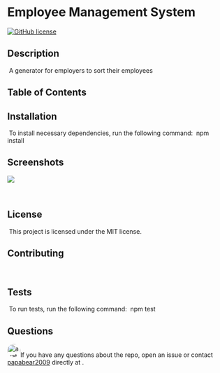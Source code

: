 
# Employee Management System
[![GitHub license](https://img.shields.io/badge/license-MIT-blue.svg)](https://github.com/papabear2009)

## Description
​
A generator for employers to sort their employees
​
## Table of Contents

## Installation
​
To install necessary dependencies, run the following command:
​
npm install
​
## Screenshots
![](screenshots/screenshot1.PNG.jpg)

​
## License
​
This project is licensed under the MIT license.
  
## Contributing
​
[]('https://github.com/') 

## Tests
​
To run tests, run the following command:
​
npm test
​
## Questions
​
<img src="https://avatars2.githubusercontent.com/u/66181937?v=4" alt="avatar" style="border-radius: 16px" width="30" />
​
If you have any questions about the repo, open an issue or contact [papabear2009](https://github.com/papabear2009) directly at .
